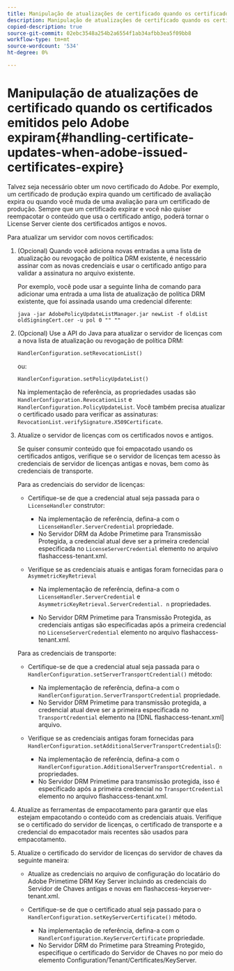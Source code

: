 ```yaml
---
title: Manipulação de atualizações de certificado quando os certificados emitidos pelo Adobe expiram
description: Manipulação de atualizações de certificado quando os certificados emitidos pelo Adobe expiram
copied-description: true
source-git-commit: 02ebc3548a254b2a6554f1ab34afbb3ea5f09bb8
workflow-type: tm+mt
source-wordcount: '534'
ht-degree: 0%

---
```


# Manipulação de atualizações de certificado quando os certificados emitidos pelo Adobe expiram{#handling-certificate-updates-when-adobe-issued-certificates-expire}

Talvez seja necessário obter um novo certificado do Adobe. Por exemplo, um certificado de produção expira quando um certificado de avaliação expira ou quando você muda de uma avaliação para um certificado de produção. Sempre que um certificado expirar e você não quiser reempacotar o conteúdo que usa o certificado antigo, poderá tornar o License Server ciente dos certificados antigos e novos.

Para atualizar um servidor com novos certificados:

1. (Opcional) Quando você adiciona novas entradas a uma lista de atualização ou revogação de política DRM existente, é necessário assinar com as novas credenciais e usar o certificado antigo para validar a assinatura no arquivo existente.

   Por exemplo, você pode usar a seguinte linha de comando para adicionar uma entrada a uma lista de atualização de política DRM existente, que foi assinada usando uma credencial diferente:

   ```
   java -jar AdobePolicyUpdateListManager.jar newList -f oldList oldSigningCert.cer -u pol 0 "" ""
   ```

1. (Opcional) Use a API do Java para atualizar o servidor de licenças com a nova lista de atualização ou revogação de política DRM:

   ```
   HandlerConfiguration.setRevocationList() 
   ```

   ou:

   ```
   HandlerConfiguration.setPolicyUpdateList()
   ```

   Na implementação de referência, as propriedades usadas são `HandlerConfiguration.RevocationList` e `HandlerConfiguration.PolicyUpdateList`. Você também precisa atualizar o certificado usado para verificar as assinaturas: `RevocationList.verifySignature.X509Certificate`.

1. Atualize o servidor de licenças com os certificados novos e antigos.

   Se quiser consumir conteúdo que foi empacotado usando os certificados antigos, verifique se o servidor de licenças tem acesso às credenciais de servidor de licenças antigas e novas, bem como às credenciais de transporte.

   Para as credenciais do servidor de licenças:

   * Certifique-se de que a credencial atual seja passada para o `LicenseHandler` construtor:

      * Na implementação de referência, defina-a com o `LicenseHandler.ServerCredential` propriedade.
      * No Servidor DRM da Adobe Primetime para Transmissão Protegida, a credencial atual deve ser a primeira credencial especificada no `LicenseServerCredential` elemento no arquivo flashaccess-tenant.xml.

   * Verifique se as credenciais atuais e antigas foram fornecidas para o `AsymmetricKeyRetrieval`

      * Na implementação de referência, defina-a com o `LicenseHandler.ServerCredential` e `AsymmetricKeyRetrieval.ServerCredential. n` propriedades.

      * No Servidor DRM Primetime para Transmissão Protegida, as credenciais antigas são especificadas após a primeira credencial no `LicenseServerCredential` elemento no arquivo flashaccess-tenant.xml.

   Para as credenciais de transporte:

   * Certifique-se de que a credencial atual seja passada para o `HandlerConfiguration.setServerTransportCredential()` método:

      * Na implementação de referência, defina-a com o `HandlerConfiguration.ServerTransportCredential` propriedade.
      * No Servidor DRM Primetime para transmissão protegida, a credencial atual deve ser a primeira especificada no `TransportCredential` elemento na [!DNL flashaccess-tenant.xml] arquivo.

   * Verifique se as credenciais antigas foram fornecidas para `HandlerConfiguration.setAdditionalServerTransportCredentials`():

      * Na implementação de referência, defina-a com o `HandlerConfiguration.AdditionalServerTransportCredential. n` propriedades.
      * No Servidor DRM Primetime para transmissão protegida, isso é especificado após a primeira credencial no `TransportCredential` elemento no arquivo flashaccess-tenant.xml.

1. Atualize as ferramentas de empacotamento para garantir que elas estejam empacotando o conteúdo com as credenciais atuais. Verifique se o certificado do servidor de licenças, o certificado de transporte e a credencial do empacotador mais recentes são usados para empacotamento.
1. Atualize o certificado do servidor de licenças do servidor de chaves da seguinte maneira:

   * Atualize as credenciais no arquivo de configuração do locatário do Adobe Primetime DRM Key Server incluindo as credenciais do Servidor de Chaves antigas e novas em flashaccess-keyserver-tenant.xml.
   * Certifique-se de que o certificado atual seja passado para o `HandlerConfiguration.setKeyServerCertificate()` método.

      * Na implementação de referência, defina-a com o `HandlerConfiguration.KeyServerCertificate` propriedade.
      * No Servidor DRM do Primetime para Streaming Protegido, especifique o certificado do Servidor de Chaves no por meio do elemento Configuration/Tenant/Certificates/KeyServer.
